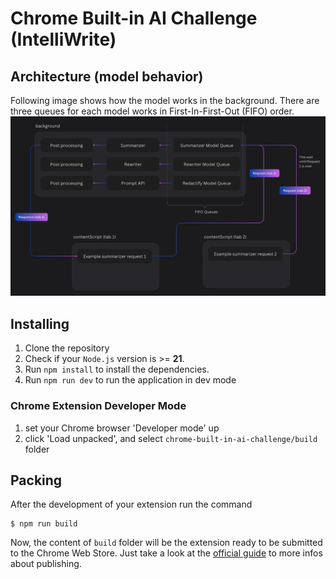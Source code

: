 # Chrome Built-in AI Challenge (IntelliWrite)

## Architecture (model behavior)

Following image shows how the model works in the background. There are three queues for each model works in First-In-First-Out (FIFO) order.
![Architecture Diagram](./model-architecture.png)

## Installing

1. Clone the repository
2. Check if your `Node.js` version is >= **21**.
3. Run `npm install` to install the dependencies.
4. Run `npm run dev` to run the application in dev mode

### Chrome Extension Developer Mode

1. set your Chrome browser 'Developer mode' up
2. click 'Load unpacked', and select `chrome-built-in-ai-challenge/build` folder

## Packing

After the development of your extension run the command

```shell
$ npm run build
```

Now, the content of `build` folder will be the extension ready to be submitted to the Chrome Web Store. Just take a look at the [official guide](https://developer.chrome.com/webstore/publish) to more infos about publishing.
